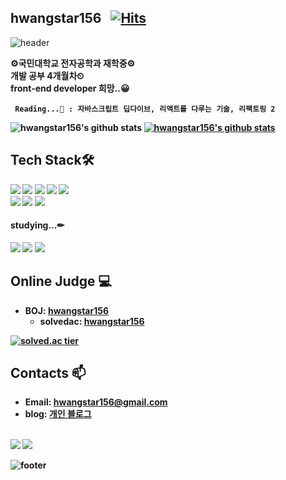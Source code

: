## hwangstar156 &nbsp; [![Hits](https://hits.seeyoufarm.com/api/count/incr/badge.svg?url=https%3A%2F%2Fgithub.com%2Fhwangstar156%2Fhit-counter&count_bg=%2379C83D&title_bg=%23555555&icon=&icon_color=%23E7E7E7&title=hits&edge_flat=false)](https://hits.seeyoufarm.com)

![header](https://capsule-render.vercel.app/api?type=wave&color=gradient&height=300&section=header&text=hwangstar156's%20Github&fontSize=31)



<p>
    <strong>⚙국민대학교 전자공학과 재학중⚙</strong> <br>
    <b>개발 공부 4개월차⏲<br>
    <b>front-end developer 희망..😀
      
     Reading...📖 : 자바스크립트 딥다이브, 리액트를 다루는 기술, 리팩토링 2
</p>

![hwangstar156's github stats](https://github-readme-stats.vercel.app/api?username=hwangstar156&show_icons=true) 
[![hwangstar156's github stats](https://github-readme-stats.vercel.app/api/top-langs/?username=hwangstar156&show_icons=true&hide_border=true&title_color=004386&icon_color=004386&layout=compact)](https://github.com/hwangstar156)
    

## Tech Stack🛠
  <img src="https://img.shields.io/badge/JavaScript-F7DF1E?style=flat-square&logo=javascript&logoColor=white"/>
  
  <img src="https://img.shields.io/badge/React.js-61DAFB?style=flat-square&logo=react&logoColor=white"/>
  <img src="https://img.shields.io/badge/Redux-764ABC?style=flat-square&logo=redux&logoColor=white"/>
  <img src="https://img.shields.io/badge/Redux saga-999999?style=flat-square&logo=redux-saga&logoColor=white"/>
  <img src="https://img.shields.io/badge/GraphQL-E10098?style=flat-square&logo=graphQl&logoColor=white"/>
  <br>
  <img src="https://img.shields.io/badge/HTML-E34F26?style=flat-square&logo=HTML5&logoColor=white"/>
  <img src="https://img.shields.io/badge/CSS-1572B6?style=flat-square&logo=CSS3&logoColor=white"/>
  <img src="https://img.shields.io/badge/styled component-DB7093?style=flat-square&logo=styled-components&logoColor=white"/>
  <br>
  
#### studying...✏
  <img src="https://img.shields.io/badge/Webpack-8DD6F9?style=flat-square&logo=Webpack&logoColor=white"/>
  <img src="https://img.shields.io/badge/Babel-F9DC3E?style=flat-square&logo=Babel&logoColor=white"/>
  <img src="https://img.shields.io/badge/Next.js-000000?style=flat-square&logo=next.js&logoColor=white"/>

## Online Judge 💻

* BOJ: [hwangstar156](http://icpc.me/hwangstar156)
  * solvedac: [hwangstar156](https://solved.ac/profile/hwangstar156)
  
[![solved.ac tier](http://mazassumnida.wtf/api/generate_badge?boj=hwangstar156)](https://solved.ac/hwangstar156)


## Contacts 📫

* Email: hwangstar156@gmail.com  
* blog: [개인 블로그](jsmin.netfily.app)
  <!--<div align=center>-->  
<br>
<a href="https://velog.io/@baby_dev" target="_blank"><img src="https://img.shields.io/badge/Velog-20c997?style=flat-square&logo=Vimeo&logoColor=white"/></a>
<a href="mailto:hwangstar156@gmail.com" target="_blank"><img src="https://img.shields.io/badge/Mail-EA4335?style=flat-square&logo=gmail&logoColor=white"/></a>

  
![footer](https://capsule-render.vercel.app/api?type=wave&color=gradient&height=150&section=footer)
